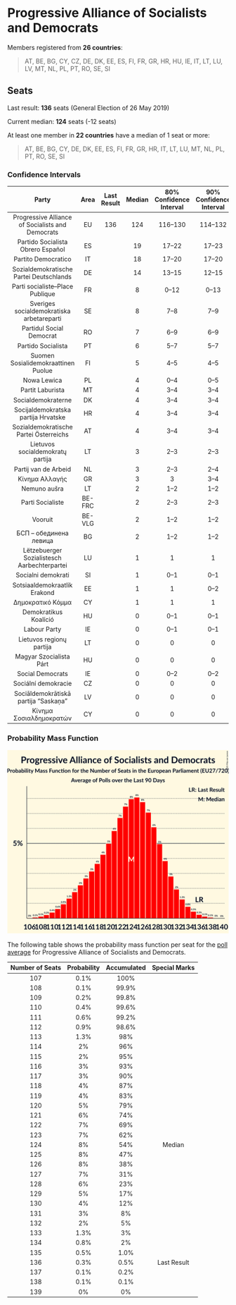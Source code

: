 # Progressive Alliance of Socialists and Democrats

Members registered from **26 countries**:

> AT, BE, BG, CY, CZ, DE, DK, EE, ES, FI, FR, GR, HR, HU, IE, IT, LT, LU, LV, MT, NL, PL, PT, RO, SE, SI

## Seats

Last result: **136** seats (General Election of 26 May 2019)

Current median: **124** seats (-12 seats)

At least one member in **22 countries** have a median of 1 seat or more:

> AT, BE, BG, CY, DE, DK, EE, ES, FI, FR, GR, HR, IT, LT, LU, MT, NL, PL, PT, RO, SE, SI

### Confidence Intervals

| Party | Area | Last Result | Median | 80% Confidence Interval | 90% Confidence Interval | 95% Confidence Interval | 99% Confidence Interval |
|:-----:|:----:|:-----------:|:------:|:-----------------------:|:-----------------------:|:-----------------------:|:-----------------------:|
| Progressive Alliance of Socialists and Democrats | EU | 136 | 124 | 116–130 | 114–132 | 113–133 | 110–136 |
| Partido Socialista Obrero Español | ES | | 19 | 17–22 | 17–23 | 16–23 | 16–24 |
| Partito Democratico | IT | | 18 | 17–20 | 17–20 | 16–21 | 15–22 |
| Sozialdemokratische Partei Deutschlands | DE | | 14 | 13–15 | 12–15 | 11–16 | 11–16 |
| Parti socialiste–Place Publique | FR | | 8 | 0–12 | 0–13 | 0–13 | 0–13 |
| Sveriges socialdemokratiska arbetareparti | SE | | 8 | 7–8 | 7–9 | 7–9 | 7–9 |
| Partidul Social Democrat | RO | | 7 | 6–9 | 6–9 | 6–9 | 6–10 |
| Partido Socialista | PT | | 6 | 5–7 | 5–7 | 5–7 | 5–7 |
| Suomen Sosialidemokraattinen Puolue | FI | | 5 | 4–5 | 4–5 | 4–5 | 4–5 |
| Nowa Lewica | PL | | 4 | 0–4 | 0–5 | 0–5 | 0–5 |
| Partit Laburista | MT | | 4 | 3–4 | 3–4 | 3–4 | 3–4 |
| Socialdemokraterne | DK | | 4 | 3–4 | 3–4 | 3–4 | 3–4 |
| Socijaldemokratska partija Hrvatske | HR | | 4 | 3–4 | 3–4 | 3–4 | 3–5 |
| Sozialdemokratische Partei Österreichs | AT | | 4 | 3–4 | 3–4 | 3–5 | 3–5 |
| Lietuvos socialdemokratų partija | LT | | 3 | 2–3 | 2–3 | 2–3 | 2–3 |
| Partij van de Arbeid | NL | | 3 | 2–3 | 2–4 | 2–4 | 2–4 |
| Κίνημα Αλλαγής | GR | | 3 | 3 | 3–4 | 2–4 | 2–4 |
| Nemuno aušra | LT | | 2 | 1–2 | 1–2 | 1–2 | 1–2 |
| Parti Socialiste | BE-FRC | | 2 | 2–3 | 2–3 | 2–3 | 2–3 |
| Vooruit | BE-VLG | | 2 | 1–2 | 1–2 | 1–2 | 1–2 |
| БСП – обединена левица | BG | | 2 | 1–2 | 1–2 | 0–2 | 0–2 |
| Lëtzebuerger Sozialistesch Aarbechterpartei | LU | | 1 | 1 | 1 | 1 | 1 |
| Socialni demokrati | SI | | 1 | 0–1 | 0–1 | 0–1 | 0–1 |
| Sotsiaaldemokraatlik Erakond | EE | | 1 | 1 | 0–2 | 0–2 | 0–2 |
| Δημοκρατικό Κόμμα | CY | | 1 | 1 | 1 | 1 | 0–1 |
| Demokratikus Koalíció | HU | | 0 | 0–1 | 0–1 | 0–1 | 0–2 |
| Labour Party | IE | | 0 | 0–1 | 0–1 | 0–1 | 0–1 |
| Lietuvos regionų partija | LT | | 0 | 0 | 0 | 0 | 0 |
| Magyar Szocialista Párt | HU | | 0 | 0 | 0 | 0 | 0 |
| Social Democrats | IE | | 0 | 0–2 | 0–2 | 0–2 | 0–2 |
| Sociální demokracie | CZ | | 0 | 0 | 0 | 0 | 0 |
| Sociāldemokrātiskā partija “Saskaņa” | LV | | 0 | 0 | 0 | 0 | 0–1 |
| Κίνημα Σοσιαλδημοκρατών | CY | | 0 | 0 | 0 | 0–1 | 0–1 |

### Probability Mass Function

![Graph with seats probability mass function not yet produced](average-2025-10-31-seats-pmf-progressiveallianceofsocialistsanddemocrats.png "Seats Probability Mass Function")

The following table shows the probability mass function per seat for the [poll average](average-2025-10-31.html) for Progressive Alliance of Socialists and Democrats.

| Number of Seats | Probability | Accumulated | Special Marks |
|:---------------:|:-----------:|:-----------:|:-------------:|
| 107 | 0.1% | 100% |  |
| 108 | 0.1% | 99.9% |  |
| 109 | 0.2% | 99.8% |  |
| 110 | 0.4% | 99.6% |  |
| 111 | 0.6% | 99.2% |  |
| 112 | 0.9% | 98.6% |  |
| 113 | 1.3% | 98% |  |
| 114 | 2% | 96% |  |
| 115 | 2% | 95% |  |
| 116 | 3% | 93% |  |
| 117 | 3% | 90% |  |
| 118 | 4% | 87% |  |
| 119 | 4% | 83% |  |
| 120 | 5% | 79% |  |
| 121 | 6% | 74% |  |
| 122 | 7% | 69% |  |
| 123 | 7% | 62% |  |
| 124 | 8% | 54% | Median |
| 125 | 8% | 47% |  |
| 126 | 8% | 38% |  |
| 127 | 7% | 31% |  |
| 128 | 6% | 23% |  |
| 129 | 5% | 17% |  |
| 130 | 4% | 12% |  |
| 131 | 3% | 8% |  |
| 132 | 2% | 5% |  |
| 133 | 1.3% | 3% |  |
| 134 | 0.8% | 2% |  |
| 135 | 0.5% | 1.0% |  |
| 136 | 0.3% | 0.5% | Last Result |
| 137 | 0.1% | 0.2% |  |
| 138 | 0.1% | 0.1% |  |
| 139 | 0% | 0% |  |


